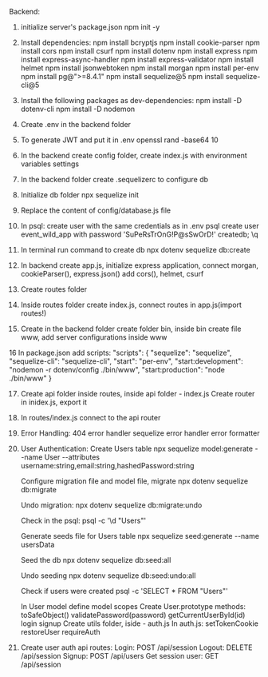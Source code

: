 Backend:

1. initialize server's package.json
npm init -y

2. Install dependencies:
npm install bcryptjs
npm install cookie-parser
npm install cors
npm install csurf
npm install dotenv
npm install express
npm install express-async-handler
npm install express-validator
npm install helmet
npm install jsonwebtoken
npm install morgan
npm install per-env
npm install pg@">=8.4.1"
npm install sequelize@5
npm install sequelize-cli@5


3. Install the following packages as dev-dependencies:
npm install -D dotenv-cli
npm install -D nodemon

4. Create .env in the backend folder

5. To generate JWT and put it in .env
openssl rand -base64 10

6. In the backend create config folder,
   create index.js with environment variables settings

7. In the backend folder create .sequelizerc to configure db

8. Initialize db folder
npx sequelize init

9. Replace the content of config/database.js file

10. In psql: create user with the same credentials as in .env
psql
create user event_wild_app with password 'SuPeRsTrOnG!P@sSwOrD!' createdb;
\q

11. In terminal run command to create db
npx dotenv sequelize db:create

12. In backend create app.js,
    initialize express application,
    connect morgan, cookieParser(), express.json()
    add cors(), helmet, csurf

13. Create routes folder

14. Inside routes folder create index.js,
    connect routes in app.js(import routes!)

15. Create in the backend folder create folder bin,
    inside bin create file www,
    add server configurations inside www

16 In package.json add scripts:
    "scripts": {
    "sequelize": "sequelize",
    "sequelize-cli": "sequelize-cli",
    "start": "per-env",
    "start:development": "nodemon -r dotenv/config ./bin/www",
    "start:production": "node ./bin/www"
    }

17. Create api folder inside routes,
    inside api folder - index.js
    Create router in inidex.js, export it

18. In routes/index.js
   connect to the api router

19. Error Handling:
    404 error handler
    sequelize error handler
    error formatter

20. User Authentication:
    Create Users table
    npx sequelize model:generate --name User --attributes username:string,email:string,hashedPassword:string

    Configure migration file and model file, migrate
    npx dotenv sequelize db:migrate

    Undo migration:
    npx dotenv sequelize db:migrate:undo

    Check in the psql:
    psql <database name> -c '\d "Users"'

    Generate seeds file for Users table
    npx sequelize seed:generate --name usersData

    Seed the db
    npx dotenv sequelize db:seed:all

    Undo seeding
    npx dotenv sequelize db:seed:undo:all

    Check if users were created
    psql <database name> -c 'SELECT * FROM "Users"'

    In User model define model scopes
    Create User.prototype methods: toSafeObject()
                                   validatePassword(password)
                                   getCurrentUserById(id)
                                   login
                                   signup
    Create utils folder, iside - auth.js
    In auth.js: setTokenCookie
                restoreUser
                requireAuth

20. Create user auth api routes:
    Login: POST /api/session
    Logout: DELETE /api/session
    Signup: POST /api/users
    Get session user: GET /api/session
